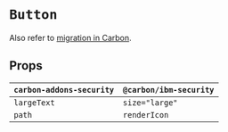 # `Button`

Also refer to
[migration in Carbon](https://github.com/carbon-design-system/carbon/blob/main/packages/react/src/components/Button/migrate-to-7.x.md).

## Props

| `carbon-addons-security` | `@carbon/ibm-security` |
| ------------------------ | ---------------------- |
| `largeText`              | `size="large"`         |
| `path`                   | `renderIcon`           |
